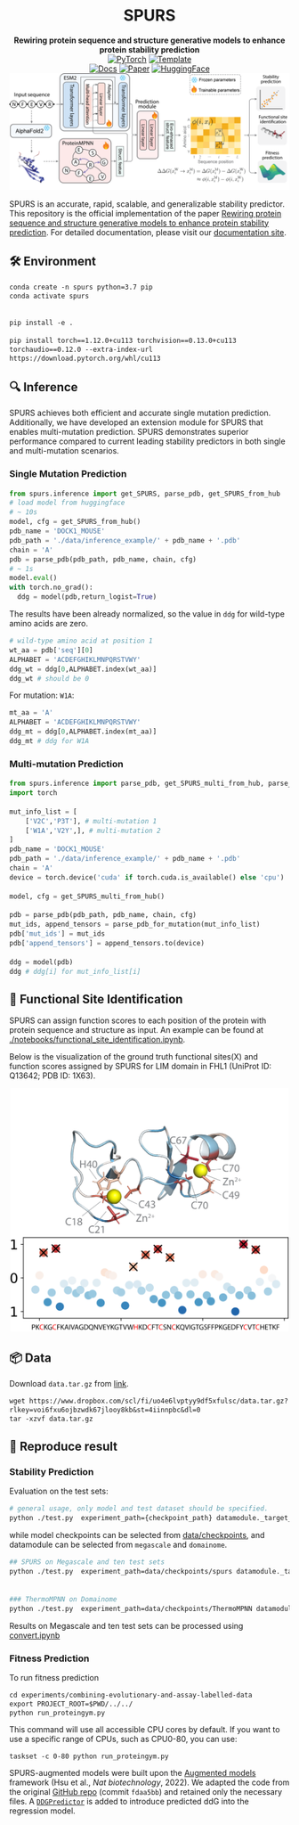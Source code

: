 # <div align="center">SPURS</div>
<div align="center">
  <strong>Rewiring protein sequence and structure generative models to enhance protein stability prediction</strong>
</div>

<div align="center">
  <a href="https://pytorch.org/get-started/locally/"><img alt="PyTorch" src="https://img.shields.io/badge/PyTorch-ee4c2c?logo=pytorch&logoColor=white"></a>
  <a href="https://github.com/ashleve/lightning-hydra-template"><img alt="Template" src="https://img.shields.io/badge/-Lightning--Hydra--Template-017F2F?style=flat&logo=github&labelColor=gray"></a>
  <br>
  <a href="https://spurs.readthedocs.io/en/latest/"><img alt="Docs" src="https://img.shields.io/badge/DOCS-SPURS-blue"></a>
  <a href="https://www.biorxiv.org/content/10.1101/2025.02.13.638154v1"><img alt="Paper" src="https://img.shields.io/badge/Paper-bioRxiv-B31B1B.svg"></a>
  <a href="https://huggingface.co/cyclization9/SPURS/tree/main"><img alt="HuggingFace" src="https://img.shields.io/badge/🤗-SPURS-yellow"></a>
</div>

<div align="center">
  <img src="figs/fig1.png" alt="SPURS Model Architecture" width="800"/>
</div>

SPURS is an accurate, rapid, scalable, and generalizable stability predictor. This repository is the official implementation of the paper [Rewiring protein sequence and structure generative models to enhance protein stability prediction](https://www.biorxiv.org/content/10.1101/2025.02.13.638154v1). For detailed documentation, please visit our [documentation site](https://spurs.readthedocs.io/en/latest/).

## 🛠️ Environment

```shell
conda create -n spurs python=3.7 pip
conda activate spurs


pip install -e .

pip install torch==1.12.0+cu113 torchvision==0.13.0+cu113 torchaudio==0.12.0 --extra-index-url https://download.pytorch.org/whl/cu113
```

## 🔍 Inference
SPURS achieves both efficient and accurate single mutation prediction. Additionally, we have developed an extension module for SPURS that enables multi-mutation prediction. SPURS demonstrates superior performance compared to current leading stability predictors in both single and multi-mutation scenarios.

### Single Mutation Prediction
```python
from spurs.inference import get_SPURS, parse_pdb, get_SPURS_from_hub
# load model from huggingface
# ~ 10s
model, cfg = get_SPURS_from_hub()
pdb_name = 'DOCK1_MOUSE'
pdb_path = './data/inference_example/' + pdb_name + '.pdb'
chain = 'A'
pdb = parse_pdb(pdb_path, pdb_name, chain, cfg)
# ~ 1s
model.eval()
with torch.no_grad():
  ddg = model(pdb,return_logist=True)
```
The results have been already normalized, so the value in `ddg` for wild-type amino acids are zero.
```python
# wild-type amino acid at position 1
wt_aa = pdb['seq'][0]
ALPHABET = 'ACDEFGHIKLMNPQRSTVWY'
ddg_wt = ddg[0,ALPHABET.index(wt_aa)]
ddg_wt # should be 0
```

For mutation: `W1A`:
```python
mt_aa = 'A'
ALPHABET = 'ACDEFGHIKLMNPQRSTVWY'
ddg_mt = ddg[0,ALPHABET.index(mt_aa)]
ddg_mt # ddg for W1A
```

### Multi-mutation Prediction
```python
from spurs.inference import parse_pdb, get_SPURS_multi_from_hub, parse_pdb_for_mutation
import torch

mut_info_list = [
    ['V2C','P3T'], # multi-mutation 1
    ['W1A','V2Y',], # multi-mutation 2
]
pdb_name = 'DOCK1_MOUSE'
pdb_path = './data/inference_example/' + pdb_name + '.pdb'
chain = 'A'
device = torch.device('cuda' if torch.cuda.is_available() else 'cpu')

model, cfg = get_SPURS_multi_from_hub()

pdb = parse_pdb(pdb_path, pdb_name, chain, cfg)
mut_ids, append_tensors = parse_pdb_for_mutation(mut_info_list)
pdb['mut_ids'] = mut_ids
pdb['append_tensors'] = append_tensors.to(device)

ddg = model(pdb)
ddg # ddg[i] for mut_info_list[i]
```

## 🎯 Functional Site Identification
SPURS can assign function scores to each position of the protein with protein sequence and structure as input. An example can be found at [./notebooks/functional_site_identification.ipynb](./notebooks/functional_site_identification.ipynb).

Below is the visualization of the ground truth functional sites(X) and function scores assigned by SPURS for LIM domain in FHL1 (UniProt ID: Q13642; PDB ID: 1X63).
<div align="center">
  <img src="figs/slides_function_score.png" width="500" style="transform: rotate(0deg);" alt="Function Score Visualization"/>
</div>


## 📦 Data
Download `data.tar.gz` from [link](https://www.dropbox.com/scl/fi/uo4e6lvptyy9df5xfulsc/data.tar.gz?rlkey=voi6fxu6ojbzwdk67jlooy8kb&st=4iinnpbc&dl=0).
```shell
wget https://www.dropbox.com/scl/fi/uo4e6lvptyy9df5xfulsc/data.tar.gz?rlkey=voi6fxu6ojbzwdk67jlooy8kb&st=4iinnpbc&dl=0
tar -xzvf data.tar.gz
```

## 🔄 Reproduce result
### Stability Prediction
Evaluation on the test sets:


```bash
# general usage, only model and test dataset should be specified.
python ./test.py  experiment_path={checkpoint_path} datamodule._target_={dataset_name} data_split=test ckpt_path=best.ckpt mode=predict 
```
while model checkpoints can be selected from [data/checkpoints](./data/checkpoints), and datamodule can be selected from `megascale` and `domainome`.
```bash
## SPURS on Megascale and ten test sets
python ./test.py  experiment_path=data/checkpoints/spurs datamodule._target_=megascale data_split=test ckpt_path=best.ckpt mode=predict 


### ThermoMPNN on Domainome
python ./test.py  experiment_path=data/checkpoints/ThermoMPNN datamodule._target_=domainome data_split=test ckpt_path=best.ckpt mode=predict 
```


Results on Megascale and ten test sets can be processed using [convert.ipynb](./notebooks/convert.ipynb)

### Fitness Prediction

<!-- First change the line 13 of `${CONDA_PREFIX}/lib/python3.7/site-packages/skopt/__init__.py`
```python
from importlib.metadata import version, PackageNotFoundError
```
to 
```python
from importlib_metadata import version, PackageNotFoundError
``` -->



To run fitness prediction
```shell
cd experiments/combining-evolutionary-and-assay-labelled-data
export PROJECT_ROOT=$PWD/../../
python run_proteingym.py
```
This command will use all accessible CPU cores by default. If you want to use a specific range of CPUs, such as CPU0-80, you can use:
```shell
taskset -c 0-80 python run_proteingym.py
```

SPURS-augmented models were built upon the [Augmented models](https://www.nature.com/articles/s41587-021-01146-5) framework (Hsu et al., *Nat biotechnology*, 2022). We adapted the code from the original [GitHub repo](https://github.com/chloechsu/combining-evolutionary-and-assay-labelled-data) (commit `fdaa5bb`) and retained only the necessary files. A [`DDGPredictor`](https://github.com/li-ziang/psnet-release/blob/main/combining-evolutionary-and-assay-labelled-data/src/predictors/esm_predictors.py#L14) is added to introduce predicted ddG into the regression model.




